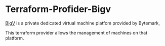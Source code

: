 Terraform-Profider-Bigv
======================

[BigV](http://bigv.io) is a private dedicated virtual machine platfom provided by Bytemark,

This terraform provider allows the management of machines on that platform.
